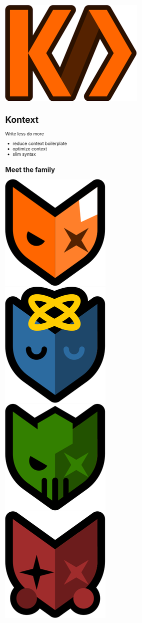 <img src="images/kontext_main.svg" />

# Kontext

Write less do more

-   reduce context boilerplate
-   optimize context
-   slim syntax

## Meet the family

<a href="/"><img src="images/kontext_core.svg" /></a>
<a href="/packages/react/"><img src="images/kontext_react.svg" /></a>
<a href="/packages/node/"><img src="images/kontext_node.svg" /></a>
<a href="/packages/express/"><img src="images/kontext_express.svg" /></a>
